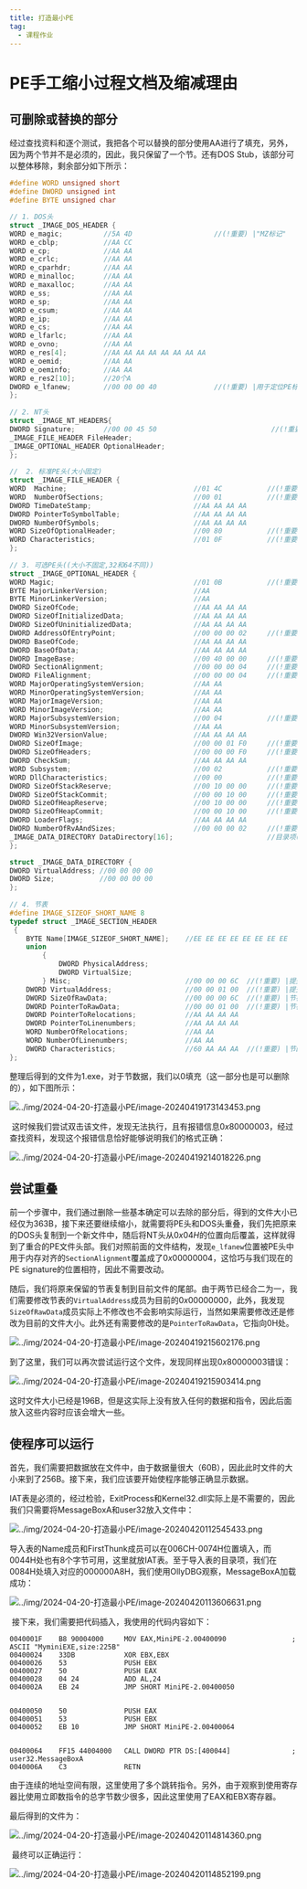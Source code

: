 ```yaml
---
title: 打造最小PE
tag:
  - 课程作业
---
```


# PE手工缩小过程文档及缩减理由

## 可删除或替换的部分

​	经过查找资料和逐个测试，我把各个可以替换的部分使用AA进行了填充，另外，因为两个节并不是必须的，因此，我只保留了一个节。还有DOS Stub，该部分可以整体移除，剩余部分如下所示：

```C
#define WORD unsigned short
#define DWORD unsigned int
#define BYTE unsigned char

// 1. DOS头
struct _IMAGE_DOS_HEADER {
WORD e_magic;          //5A 4D                    //(!重要) |"MZ标记"
WORD e_cblp;           //AA CC                    
WORD e_cp;             //AA AA                   
WORD e_crlc;           //AA AA                   
WORD e_cparhdr;        //AA AA                   
WORD e_minalloc;       //AA AA                   
WORD e_maxalloc;       //AA AA                   
WORD e_ss;             //AA AA                   
WORD e_sp;             //AA AA                   
WORD e_csum;           //AA AA                   
WORD e_ip;             //AA AA                   
WORD e_cs;             //AA AA                   
WORD e_lfarlc;         //AA AA                   
WORD e_ovno;           //AA AA                   
WORD e_res[4];         //AA AA AA AA AA AA AA AA 
WORD e_oemid;          //AA AA                   
WORD e_oeminfo;        //AA AA                   
WORD e_res2[10];       //20个A                   
DWORD e_lfanew;        //00 00 00 40              //(!重要) |用于定位PE标识
};                                                             
 
// 2. NT头                                                        
struct _IMAGE_NT_HEADERS{                                      
DWORD Signature;       //00 00 45 50                            //(!重要) |PE标识
_IMAGE_FILE_HEADER FileHeader;                                 
_IMAGE_OPTIONAL_HEADER OptionalHeader;
};
 
//  2. 标准PE头(大小固定)
struct _IMAGE_FILE_HEADER {
WORD  Machine;                               //01 4C           //(!重要)
WORD  NumberOfSections;                      //00 01           //(!重要) |节总数(1)
DWORD TimeDateStamp;                         //AA AA AA AA        
DWORD PointerToSymbolTable;                  //AA AA AA AA
DWORD NumberOfSymbols;                       //AA AA AA AA
WORD SizeOfOptionalHeader;                   //00 80           //(!重要) |可选PE头的大小
WORD Characteristics;                        //01 0F           //(!重要) |可执行文件值为10F
};
 
// 3. 可选PE头((大小不固定,32和64不同))
struct _IMAGE_OPTIONAL_HEADER {
WORD Magic;                                  //01 0B           //(!重要) |10B-32位下的PE文件
BYTE MajorLinkerVersion;                     //AA             
BYTE MinorLinkerVersion;                     //AA             
DWORD SizeOfCode;                            //AA AA AA AA    
DWORD SizeOfInitializedData;                 //AA AA AA AA    
DWORD SizeOfUninitializedData;               //AA AA AA AA   
DWORD AddressOfEntryPoint;                   //00 00 00 02     //(!重要) |程序入口点(02,断在CC处)
DWORD BaseOfCode;                            //AA AA AA AA    
DWORD BaseOfData;                            //AA AA AA AA    
DWORD ImageBase;                             //00 40 00 00     //(!重要) |内存镜像基址
DWORD SectionAlignment;                      //00 00 00 04     //(!重要) |内存对齐
DWORD FileAlignment;                         //00 00 00 04     //(!重要) |文件对齐
WORD MajorOperatingSystemVersion;            //AA AA          
WORD MinorOperatingSystemVersion;            //AA AA          
WORD MajorImageVersion;                      //AA AA          
WORD MinorImageVersion;                      //AA AA          
WORD MajorSubsystemVersion;                  //00 04           //(!重要) |子系统版本号           
WORD MinorSubsystemVersion;                  //AA AA          
DWORD Win32VersionValue;                     //AA AA AA AA  
DWORD SizeOfImage;                           //00 00 01 F0     //(!重要) |PE文件映射到内存后的尺寸,SectionAlignment的倍数
DWORD SizeOfHeaders;                         //00 00 00 F0     //(!重要) |所有头+节表按照文件对齐后的大小
DWORD CheckSum;                              //AA AA AA AA    
WORD Subsystem;                              //00 02           //(!重要) |子系统
WORD DllCharacteristics;                     //00 00           //(!重要) |
DWORD SizeOfStackReserve;                    //00 10 00 00     //(!重要) |初始化时保留的栈大小(桟最大值)
DWORD SizeOfStackCommit;                     //00 00 10 00     //(!重要) |初始化时实际提交的栈大小(实际使用桟大小)
DWORD SizeOfHeapReserve;                     //00 10 00 00     //(!重要) |初始化时保留的堆大小(堆最大值)
DWORD SizeOfHeapCommit;                      //00 00 10 00     //(!重要) |初始化时实际提交的堆大小(实际使用堆大小)
DWORD LoaderFlags;                           //AA AA AA AA    
DWORD NumberOfRvAAndSizes;                   //00 00 00 02     //(!重要) |目录项数目(2),有导入表即可
_IMAGE_DATA_DIRECTORY DataDirectory[16];                       //目录项(2个目录项,先全初始化为0)
};

struct _IMAGE_DATA_DIRECTORY {
DWORD VirtualAddress; //00 00 00 00
DWORD Size;           //00 00 00 00
};
 
// 4. 节表
#define IMAGE_SIZEOF_SHORT_NAME 8
typedef struct _IMAGE_SECTION_HEADER
 {
    BYTE Name[IMAGE_SIZEOF_SHORT_NAME];    //EE EE EE EE EE EE EE EE              
    union                                             
        {
            DWORD PhysicalAddress;                     
            DWORD VirtualSize;
        } Misc;                            //00 00 00 6C  //(!重要) |提交到内存中大小
    DWORD VirtualAddress;                  //00 00 01 00  //(!重要) |提交到内存中的偏移
    DWORD SizeOfRawData;                   //00 00 00 6C  //(!重要) |节在文件中对齐后的尺寸
    DWORD PointerToRawData;                //00 00 01 00  //(!重要) |节在文件中的偏移                         
    DWORD PointerToRelocations;            //AA AA AA AA        
    DWORD PointerToLinenumbers;            //AA AA AA AA         
    WORD NumberOfRelocations;              //AA AA      
    WORD NumberOfLinenumbers;              //AA AA
    DWORD Characteristics;                 //60 AA AA AA  //(!重要) |节的属性 高位给运行属性即可
};
```

​	整理后得到的文件为1.exe，对于节数据，我们以0填充（这一部分也是可以删除的），如下图所示：

![../img/2024-04-20-打造最小PE/image-20240419173143453.png](https://github.com/Hoyxl/Hoyxl.github.io/blob/master/img/2024-04-20-%E6%89%93%E9%80%A0%E6%9C%80%E5%B0%8FPE/image-20240419173143453.png?raw=true)

​	这时候我们尝试双击该文件，发现无法执行，且有报错信息$0x80000003$，经过查找资料，发现这个报错信息恰好能够说明我们的格式正确：

![../img/2024-04-20-打造最小PE/image-20240419214018226.png](https://github.com/Hoyxl/Hoyxl.github.io/blob/master/img/2024-04-20-%E6%89%93%E9%80%A0%E6%9C%80%E5%B0%8FPE/image-20240419214018226.png?raw=true)

## 尝试重叠

​	前一个步骤中，我们通过删除一些基本确定可以去除的部分后，得到的文件大小已经仅为363B，接下来还要继续缩小，就需要将PE头和DOS头重叠，我们先把原来的DOS头复制到一个新文件中，随后将NT头从$0x04H$的位置向后覆盖，这样就得到了重合的PE文件头部。我们对照前面的文件结构，发现`e_lfanew`位置被PE头中用于内存对齐的`SectionAlignment`覆盖成了$0x00000004$，这恰巧与我们现在的PE signature的位置相符，因此不需要改动。

​	随后，我们将原来保留的节表复制到目前文件的尾部。由于两节已经合二为一，我们需要修改节表的`VirtualAddress`成员为目前的$0x00000000$，此外，我发现`SizeOfRawData`成员实际上不修改也不会影响实际运行，当然如果需要修改还是修改为目前的文件大小。此外还有需要修改的是`PointerToRawData`，它指向0H处。

![../img/2024-04-20-打造最小PE/image-20240419215602176.png](https://github.com/Hoyxl/Hoyxl.github.io/blob/master/img/2024-04-20-%E6%89%93%E9%80%A0%E6%9C%80%E5%B0%8FPE/image-20240419215602176.png?raw=true)

到了这里，我们可以再次尝试运行这个文件，发现同样出现$0x80000003$错误：

![../img/2024-04-20-打造最小PE/image-20240419215903414.png](https://github.com/Hoyxl/Hoyxl.github.io/blob/master/img/2024-04-20-%E6%89%93%E9%80%A0%E6%9C%80%E5%B0%8FPE/image-20240419215903414.png?raw=true)

这时文件大小已经是196B，但是这实际上没有放入任何的数据和指令，因此后面放入这些内容时应该会增大一些。

## 使程序可以运行

​	首先，我们需要把数据放在文件中，由于数据量很大（60B），因此此时文件的大小来到了256B。接下来，我们应该要开始使程序能够正确显示数据。

​	IAT表是必须的，经过检验，ExitProcess和Kernel32.dll实际上是不需要的，因此我们只需要将MessageBoxA和user32放入文件中：

![../img/2024-04-20-打造最小PE/image-20240420112545433.png](https://github.com/Hoyxl/Hoyxl.github.io/blob/master/img/2024-04-20-%E6%89%93%E9%80%A0%E6%9C%80%E5%B0%8FPE/image-20240420112545433.png?raw=true)

​	导入表的Name成员和FirstThunk成员可以在006CH-0074H位置填入，而0044H处也有8个字节可用，这里就放IAT表。至于导入表的目录项，我们在0084H处填入对应的000000A8H，我们使用OllyDBG观察，MessageBoxA加载成功：

![../img/2024-04-20-打造最小PE/image-20240420113606631.png](https://github.com/Hoyxl/Hoyxl.github.io/blob/master/img/2024-04-20-%E6%89%93%E9%80%A0%E6%9C%80%E5%B0%8FPE/image-20240420113606631.png?raw=true)

​	接下来，我们需要把代码插入，我使用的代码内容如下：

```assembly
0040001F    B8 90004000     MOV EAX,MiniPE-2.00400090                ; ASCII "MyminiEXE,size:225B"
00400024    33DB            XOR EBX,EBX
00400026    53              PUSH EBX
00400027    50              PUSH EAX
00400028    04 24           ADD AL,24
0040002A    EB 24           JMP SHORT MiniPE-2.00400050


00400050    50              PUSH EAX
00400051    53              PUSH EBX
00400052    EB 10           JMP SHORT MiniPE-2.00400064


00400064    FF15 44004000   CALL DWORD PTR DS:[400044]               ; user32.MessageBoxA
0040006A    C3              RETN
```

​	由于连续的地址空间有限，这里使用了多个跳转指令。另外，由于观察到使用寄存器比使用立即数指令的总字节数少很多，因此这里使用了EAX和EBX寄存器。

最后得到的文件为：

![../img/2024-04-20-打造最小PE/image-20240420114814360.png](https://github.com/Hoyxl/Hoyxl.github.io/blob/master/img/2024-04-20-%E6%89%93%E9%80%A0%E6%9C%80%E5%B0%8FPE/image-20240420114814360.png?raw=true)

​	最终可以正确运行：

![../img/2024-04-20-打造最小PE/image-20240420114852199.png](https://github.com/Hoyxl/Hoyxl.github.io/blob/master/img/2024-04-20-%E6%89%93%E9%80%A0%E6%9C%80%E5%B0%8FPE/image-20240420114852199.png?raw=true)